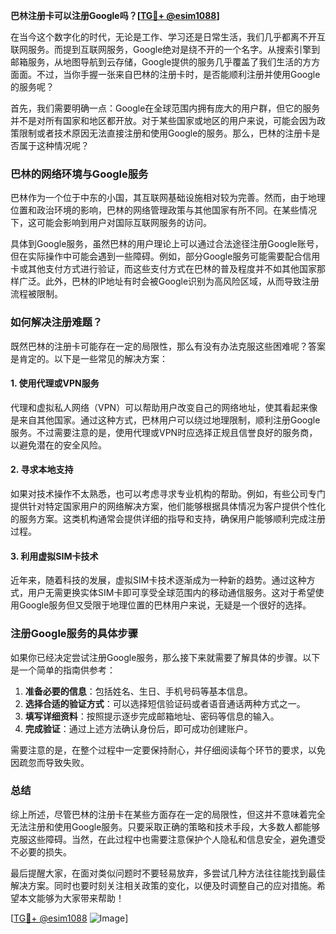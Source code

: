 **巴林注册卡可以注册Google吗？[[TG💪+ @esim1088](https://t.me/s/esim1088)]**

在当今这个数字化的时代，无论是工作、学习还是日常生活，我们几乎都离不开互联网服务。而提到互联网服务，Google绝对是绕不开的一个名字。从搜索引擎到邮箱服务，从地图导航到云存储，Google提供的服务几乎覆盖了我们生活的方方面面。不过，当你手握一张来自巴林的注册卡时，是否能顺利注册并使用Google的服务呢？

首先，我们需要明确一点：Google在全球范围内拥有庞大的用户群，但它的服务并不是对所有国家和地区都开放。对于某些国家或地区的用户来说，可能会因为政策限制或者技术原因无法直接注册和使用Google的服务。那么，巴林的注册卡是否属于这种情况呢？

### 巴林的网络环境与Google服务

巴林作为一个位于中东的小国，其互联网基础设施相对较为完善。然而，由于地理位置和政治环境的影响，巴林的网络管理政策与其他国家有所不同。在某些情况下，这可能会影响到用户对国际互联网服务的访问。

具体到Google服务，虽然巴林的用户理论上可以通过合法途径注册Google账号，但在实际操作中可能会遇到一些障碍。例如，部分Google服务可能需要配合信用卡或其他支付方式进行验证，而这些支付方式在巴林的普及程度并不如其他国家那样广泛。此外，巴林的IP地址有时会被Google识别为高风险区域，从而导致注册流程被限制。

### 如何解决注册难题？

既然巴林的注册卡可能存在一定的局限性，那么有没有办法克服这些困难呢？答案是肯定的。以下是一些常见的解决方案：

#### 1. 使用代理或VPN服务

代理和虚拟私人网络（VPN）可以帮助用户改变自己的网络地址，使其看起来像是来自其他国家。通过这种方式，巴林用户可以绕过地理限制，顺利注册Google服务。不过需要注意的是，使用代理或VPN时应选择正规且信誉良好的服务商，以避免潜在的安全风险。

#### 2. 寻求本地支持

如果对技术操作不太熟悉，也可以考虑寻求专业机构的帮助。例如，有些公司专门提供针对特定国家用户的网络解决方案，他们能够根据具体情况为客户提供个性化的服务方案。这类机构通常会提供详细的指导和支持，确保用户能够顺利完成注册过程。

#### 3. 利用虚拟SIM卡技术

近年来，随着科技的发展，虚拟SIM卡技术逐渐成为一种新的趋势。通过这种方式，用户无需更换实体SIM卡即可享受全球范围内的移动通信服务。这对于希望使用Google服务但又受限于地理位置的巴林用户来说，无疑是一个很好的选择。

### 注册Google服务的具体步骤

如果你已经决定尝试注册Google服务，那么接下来就需要了解具体的步骤。以下是一个简单的指南供参考：

1. **准备必要的信息**：包括姓名、生日、手机号码等基本信息。
2. **选择合适的验证方式**：可以选择短信验证码或者语音通话两种方式之一。
3. **填写详细资料**：按照提示逐步完成邮箱地址、密码等信息的输入。
4. **完成验证**：通过上述方法确认身份后，即可成功创建账户。

需要注意的是，在整个过程中一定要保持耐心，并仔细阅读每个环节的要求，以免因疏忽而导致失败。

### 总结

综上所述，尽管巴林的注册卡在某些方面存在一定的局限性，但这并不意味着完全无法注册和使用Google服务。只要采取正确的策略和技术手段，大多数人都能够克服这些障碍。当然，在此过程中也需要注意保护个人隐私和信息安全，避免遭受不必要的损失。

最后提醒大家，在面对类似问题时不要轻易放弃，多尝试几种方法往往能找到最佳解决方案。同时也要时刻关注相关政策的变化，以便及时调整自己的应对措施。希望本文能够为大家带来帮助！

[[TG💪+ @esim1088](https://t.me/s/esim1088) ![Image](https://i.postimg.cc/4NQfJmqS/Snipaste-2025-05-13-00-14-12.png)]